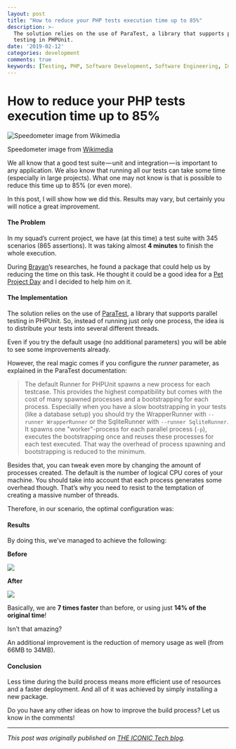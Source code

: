 ```yaml
---
layout: post
title: "How to reduce your PHP tests execution time up to 85%"
description: >-
  The solution relies on the use of ParaTest, a library that supports parallel
  testing in PHPUnit.
date: '2019-02-12'
categories: development
comments: true
keywords: [Testing, PHP, Software Development, Software Engineering, Improvement]
---
```


# How to reduce your PHP tests execution time up to 85%

![Speedometer image from [Wikimedia](https://upload.wikimedia.org/wikipedia/commons/6/65/Speedometer_%28kmh%29.JPG)](https://cdn-images-1.medium.com/max/1600/1*e94W7J-gYa9LywIJr0sOyQ.jpeg)

Speedometer image from [Wikimedia](https://upload.wikimedia.org/wikipedia/commons/6/65/Speedometer_%28kmh%29.JPG)

We all know that a good test suite — unit and integration — is important to any application. We also know that running all our tests can take some time (especially in large projects). What one may not know is that is possible to reduce this time up to 85% (or even more).

In this post, I will show how we did this. Results may vary, but certainly you will notice a great improvement.

#### The Problem

In my squad’s current project, we have (at this time) a test suite with 345 scenarios (865 assertions). It was taking almost **4 minutes** to finish the whole execution.

During [Brayan](https://medium.com/@brayan.dichtl)’s researches, he found a package that could help us by reducing the time on this task. He thought it could be a good idea for a [Pet Project Day](https://theiconic.tech/how-we-exercise-creativity-on-pet-project-days-decbe31e265f) and I decided to help him on it.

#### The Implementation

The solution relies on the use of [ParaTest](https://github.com/paratestphp/paratest), a library that supports parallel testing in PHPUnit. So, instead of running just only one process, the idea is to distribute your tests into several different threads.

Even if you try the default usage (no additional parameters) you will be able to see some improvements already.

However, the real magic comes if you configure the _runner_ parameter, as explained in the ParaTest documentation:

> The default Runner for PHPUnit spawns a new process for each testcase. This provides the highest compatibility but comes with the cost of many spawned processes and a bootstrapping for each process. Especially when you have a slow bootstrapping in your tests (like a database setup) you should try the WrapperRunner with `--runner WrapperRunner` or the SqliteRunner with `--runner SqliteRunner`. It spawns one "worker"-process for each parallel process (`-p`), executes the bootstrapping once and reuses these processes for each test executed. That way the overhead of process spawning and bootstrapping is reduced to the minimum.

Besides that, you can tweak even more by changing the amount of processes created. The default is the number of logical CPU cores of your machine. You should take into account that each process generates some overhead though. That’s why you need to resist to the temptation of creating a massive number of threads.

Therefore, in our scenario, the optimal configuration was:

#### Results

By doing this, we’ve managed to achieve the following:

**Before**

![](https://cdn-images-1.medium.com/max/1600/1*o73kWMBn12zIKAoYETumng.png)

**After**

![](https://cdn-images-1.medium.com/max/1600/1*-Z6j2mQQ0kseE9PMYqzykQ.png)

Basically, we are **7 times faster** than before, or using just **14% of the original time**!

Isn’t that amazing?

An additional improvement is the reduction of memory usage as well (from 66MB to 34MB).

#### Conclusion

Less time during the build process means more efficient use of resources and a faster deployment. And all of it was achieved by simply installing a new package.

Do you have any other ideas on how to improve the build process? Let us know in the comments!

---
*This post was originally published on [THE ICONIC Tech blog](https://theiconic.tech/how-to-reduce-your-php-tests-execution-time-up-to-85-690f70e28d41).*
